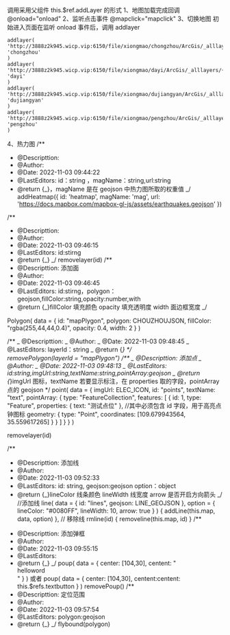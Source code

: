 调用采用父组件 this.$ref.addLayer 的形式
1、地图加载完成回调
@onload="onload"
2、监听点击事件
@mapclick="mapclick"
3、切换地图
初始进入页面在监听 onload 事件后，调用 addlayer

    addlayer(
    'http://3888z2k945.wicp.vip:6150/file/xiongmao/chongzhou/ArcGis/_alllayers/{z}/{y}/{x}.png',
    'chongzhou'
    )
    addlayer(
    'http://3888z2k945.wicp.vip:6150/file/xiongmao/dayi/ArcGis/_alllayers/{z}/{y}/{x}.png',
    'dayi'
    )
    addlayer(
    'http://3888z2k945.wicp.vip:6150/file/xiongmao/dujiangyan/ArcGis/_alllayers/{z}/{y}/{x}.png',
    'dujiangyan'
    )
    addlayer(
    'http://3888z2k945.wicp.vip:6150/file/xiongmao/pengzhou/ArcGis/_alllayers/{z}/{y}/{x}.png',
    'pengzhou'
    )

4、热力图
/\*\*

- @Descripttion:
- @Author:
- @Date: 2022-11-03 09:44:22
- @LastEditors: id：string ，magName：string,url:string
- @return {_}，magName 是在 geojson 中热力图所取的权重值
  _/
  addHeatmap({
  id: 'heatmap',
  magName: 'mag',
  url: 'https://docs.mapbox.com/mapbox-gl-js/assets/earthquakes.geojson'
  })

/\*\*

- @Descripttion:
- @Author:
- @Date: 2022-11-03 09:46:15
- @LastEditors: id:stirng
- @return {_}
  _/
  removelayer(id)
  /\*\*
- @Descripttion: 添加面
- @Author:
- @Date: 2022-11-03 09:46:45
- @LastEditors: id:stirng，polygon：geojson,fillColor:string,opacity:number,with
- @return {_}fillColor 填充颜色 opacity 填充透明度 width 面边框宽度
  _/

Polygon(
data = {
id: "mapPlygon",
polygon: CHOUZHOUJSON,
fillColor: "rgba(255,44,44,0.4)",
opacity: 0.4,
width: 2
}
)

<!-- 删除面 -->

/**
_ @Descripttion:
_ @Author:
_ @Date: 2022-11-03 09:48:45
_ @LastEditors: layerId：string
_ @return {_}
\*/  
 removePolygon(layerId = "mapPlygon")
/**
_ @Descripttion: 添加点
_ @Author:
_ @Date: 2022-11-03 09:48:13
_ @LastEditors: id:string,imgUrl:string,textName:string,pointArray:geojson
_ @return {_}imgUrl 图标，textName 若要显示标注，在 properties 取的字段，pointArray 点的 geojson
\*/
point(
data = {
imgUrl: ELEC_ICON,
id: "points",
textName: "text",
pointArray: {
type: "FeatureCollection",
features: [
{
id: 1,
type: "Feature",
properties: {
text: "测试点位"
}, //其中必须包含 id 字段，用于高亮点钟图标
geometry: {
type: "Point",
coordinates: [109.679943564, 35.559617265]
}
}
]
}
}
)

<!-- 删除点 -->

removelayer(id)

/\*\*

- @Descripttion: 添加线
- @Author:
- @Date: 2022-11-03 09:52:33
- @LastEditors: id: string, geojson:geojson option：object
- @return {_}lineColor 线条颜色 lineWidth 线宽度 arrow 是否开启方向箭头
  _/
  //添加线
  line(
  data = { id: "lines", geojson: LINE_GEOJSON },
  option = { lineColor: "#0080FF", lineWidth: 10, arrow: true }
  ) {
  addLine(this.map, data, option)
  },
  // 移除线
  rmline(id) {
  removeline(this.map, id)
  }
  /\*\*

* @Descripttion: 添加弹框
* @Author:
* @Date: 2022-11-03 09:55:15
* @LastEditors:
* @return {_}
  _/
  poup(
  data = {
  center: [104,30],
  centent: "<div style='width:300px'>helloword</div>"
  }
  )
  或者 poup(
  data = {
  center: [104,30],
  centent:centent: this.$refs.textbutton
  }
  )
    <!-- 移除弹框 -->
  removePoup()
  /\*\*
* @Descripttion: 定位范围
* @Author:
* @Date: 2022-11-03 09:57:54
* @LastEditors: polygon:geojson
* @return {_}
  _/
  flybound(polygon)
